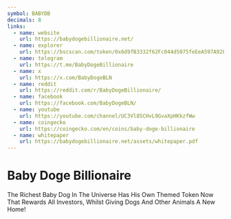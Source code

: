 ```yaml
---
symbol: BABYDB
decimals: 8
links:
  - name: website
    url: https://babydogebillionaire.net/
  - name: explorer
    url: https://bscscan.com/token/0x6d9fB3332f62Fc044d5075feEeA597A92F1ce0AD
  - name: telegram
    url: https://t.me/BabyDogeBillionaire
  - name: x
    url: https://x.com/BabyDogeBLN
  - name: reddit
    url: https://reddit.com/r/BabyDogeBillionaire/
  - name: facebook
    url: https://facebook.com/BabyDogeBLN/
  - name: youtube
    url: https://youtube.com/channel/UC3Vl85CHvL9GvaXpHKkzfWw
  - name: coingecko
    url: https://coingecko.com/en/coins/baby-doge-billionaire
  - name: whitepaper
    url: https://babydogebillionaire.net/assets/whitepaper.pdf
---
```


# Baby Doge Billionaire

The Richest Baby Dog In The Universe Has His Own Themed Token Now That Rewards All Investors, Whilst Giving Dogs And Other Animals A New Home!

